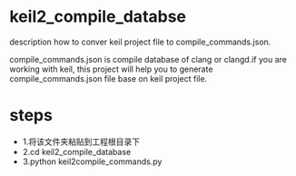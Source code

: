 # keil2_compile_databse
description how to conver keil project file to compile_commands.json.

compile_commands.json is compile database of clang or clangd.if you are working with keil, this project will help you to generate compile_commands.json file base on keil project file.

# steps
* 1.将该文件夹粘贴到工程根目录下
* 2.cd keil2_compile_database
* 3.python keil2compile_commands.py
